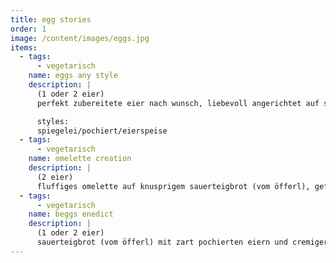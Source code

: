 ```yaml
---
title: egg stories
order: 1
image: /content/images/eggs.jpg
items:
  - tags:
      - vegetarisch
    name: eggs any style
    description: |
      (1 oder 2 eier)
      perfekt zubereitete eier nach wunsch, liebevoll angerichtet auf süßkartoffel- und avocadoscheiben. begleitet von sautierten champignons oder shiitake-pilzen, verfeinert mit frischem rucula, sprossen und kresse.

      styles:
      spiegelei/pochiert/eierspeise
  - tags:
      - vegetarisch
    name: omelette creation
    description: |
      (2 eier)
      fluffiges omelette auf knusprigem sauerteigbrot (vom öfferl), gefüllt mit zwiebeln, shiitake-champignonspilzen und spinat. individualisiere mit tomaten, speckwürfeln, käse oder avocado. garniert mit rucula, sprossen und kresse.
  - tags:
      - vegetarisch
    name: beggs enedict
    description: |
      (1 oder 2 eier)
      sauerteigbrot (vom öfferl) mit zart pochierten eiern und cremiger avocadosauce, wahlweise mit schinken, speck oder lachs. begleitet von champignons oder shiitake-pilzen, garniert mit rucula, sprossen, kresse und gerösteten pinienkernen.
---
```

